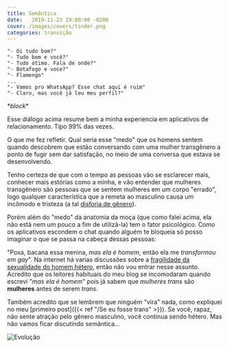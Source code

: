 ```yaml
---
title: Semântica
date:   2019-11-23 19:00:00 -0200
cover: /images/covers/tinder.png
categories: transição
---
```

    "- Oi tudo bom?"
    "- Tudo bem e você?"
    "- Tudo ótimo. Fala de onde?"
    "- Botafogo e voce?"
    "- Flamengo"
    ...
    "- Vamos pro WhatsApp? Esse chat aqui é ruim"
    "- Claro, mas você já leu meu perfil?"
\*_block_\*

Esse diálogo acima resume bem a minha experiencia em aplicativos de relacionamento. Tipo 99% das vezes.

O que me fez refletir. Qual seria esse "medo" que os homens sentem quando descobrem que estão conversando com uma mulher transgênero a ponto de fugir sem dar satisfação, no meio de uma conversa que estava se desenvolvendo.

Tenho certeza de que com o tempo as pessoas vão se esclarecer mais, conhecer mais estórias como a minha, e vão entender que mulheres transgênero são pessoas que se sentem mulheres em um corpo "errado", logo qualquer característica que a remeta ao masculino causa um incômodo e tristeza (a tal [disforia de gênero](https://pt.wikipedia.org/wiki/Disforia_de_gênero)).

Porém além do "medo" da anatomia da moça (que como falei acima, ela não está nem um pouco a fim de utilizá-la) tem o fator psicológico. Como os aplicativos escondem o chat quando alguém te bloqueia só posso imaginar o que se passa na cabeça dessas pessoas:

"Poxa, bacana essa menina, _mas ela é homem_, então ela me _transformou em gay_". Na internet há varias discussões sobre a [fragilidade da sexualidade do homem hétero](https://www.google.com/search?q=fragilidade+sexualidade+homem+hetero), então não vou entrar nesse assunto. Acredito que os leitores habituais do meu blog se incomodaram quando escrevi "_mas ela é homem_" pois já sabem que _mulheres trans_ são **mulheres** antes de serem _trans_.

Também acredito que se lembrem que ninguém "vira" nada, como expliquei no meu [primeiro post]({{< ref "/Se eu fosse trans" >}}). Se você, rapaz, não sente atração pelo gênero masculino, você continua sendo hétero. Mas não vamos ficar discutindo semântica...

![Evolução](evolution.jpg)
